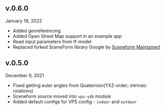 ## v.0.6.0
January 18, 2022

- Added georeferencing
- Added Open Street Map support in an example app
- Read input parameters from tf-model
- Replaced forked SceneForm library Google by [Sceneform Maintained](https://github.com/SceneView/sceneform-android)

## v.0.5.0
December 9, 2021

- Fixed getting euler angles from Quaternion(YXZ-order; intrinsic rotations)
- Sceneform source moved into `vps-sdk` module
- Added default configs for VPS config - `indoor` and `outdoor`
